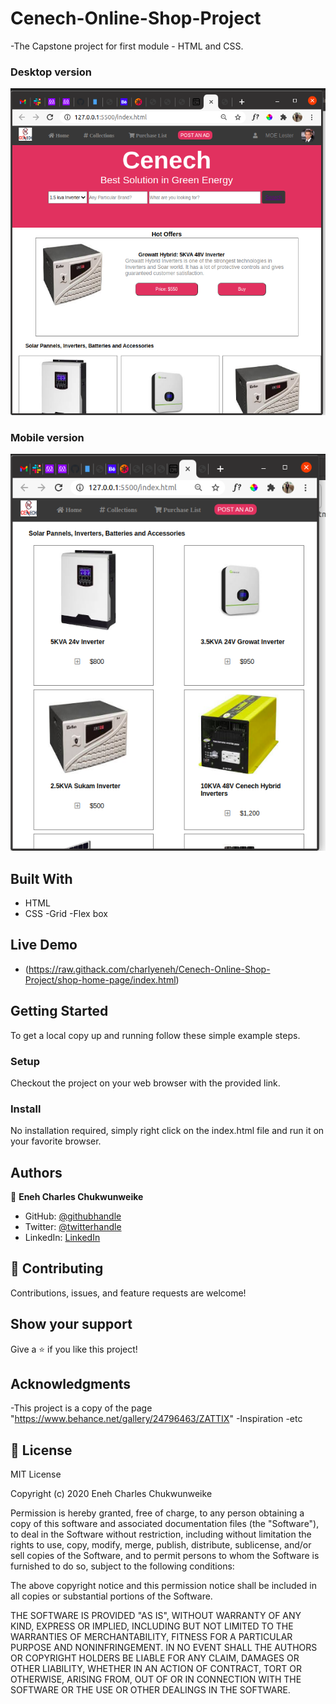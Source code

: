 # Cenech-Online-Shop-Project
-The Capstone project for first module - HTML and CSS.


### Desktop version

![screenshot](https://github.com/charlyeneh/Cenech-Online-Shop-Project/blob/shop-home-page/images/desktop-view.png)

### Mobile version

![screenshot](https://github.com/charlyeneh/Cenech-Online-Shop-Project/blob/shop-home-page/images/mobile-view.png)



## Built With

- HTML
- CSS
    -Grid
    -Flex box

## Live Demo

 - (https://raw.githack.com/charlyeneh/Cenech-Online-Shop-Project/shop-home-page/index.html)

## Getting Started


To get a local copy up and running follow these simple example steps.


### Setup
Checkout the project on your web browser with the provided link.

### Install
No installation required, simply right click on the index.html file and run it on your favorite browser.

## Authors

👤 **Eneh Charles Chukwunweike**

- GitHub: [@githubhandle](https://github.com/charlyeneh)
- Twitter: [@twitterhandle](https://twitter.com/ProgrammerBaby?s=09)
- LinkedIn: [LinkedIn](https://www.linkedin.com/in/charles-chukwunweike-eneh-5345a2147)

## 🤝 Contributing

Contributions, issues, and feature requests are welcome!

## Show your support

Give a ⭐️ if you like this project!

## Acknowledgments

-This project is a copy of the page "https://www.behance.net/gallery/24796463/ZATTIX"
-Inspiration
-etc

## 📝 License

MIT License

Copyright (c) 2020 Eneh Charles Chukwunweike

Permission is hereby granted, free of charge, to any person obtaining a copy
of this software and associated documentation files (the "Software"), to deal
in the Software without restriction, including without limitation the rights
to use, copy, modify, merge, publish, distribute, sublicense, and/or sell
copies of the Software, and to permit persons to whom the Software is
furnished to do so, subject to the following conditions:

The above copyright notice and this permission notice shall be included in all
copies or substantial portions of the Software.

THE SOFTWARE IS PROVIDED "AS IS", WITHOUT WARRANTY OF ANY KIND, EXPRESS OR
IMPLIED, INCLUDING BUT NOT LIMITED TO THE WARRANTIES OF MERCHANTABILITY,
FITNESS FOR A PARTICULAR PURPOSE AND NONINFRINGEMENT. IN NO EVENT SHALL THE
AUTHORS OR COPYRIGHT HOLDERS BE LIABLE FOR ANY CLAIM, DAMAGES OR OTHER
LIABILITY, WHETHER IN AN ACTION OF CONTRACT, TORT OR OTHERWISE, ARISING FROM,
OUT OF OR IN CONNECTION WITH THE SOFTWARE OR THE USE OR OTHER DEALINGS IN THE
SOFTWARE.
